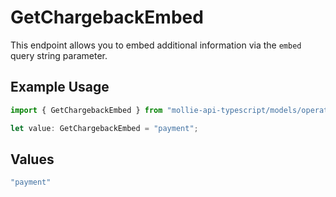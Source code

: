 # GetChargebackEmbed

This endpoint allows you to embed additional information via the `embed` query string parameter.

## Example Usage

```typescript
import { GetChargebackEmbed } from "mollie-api-typescript/models/operations";

let value: GetChargebackEmbed = "payment";
```

## Values

```typescript
"payment"
```
